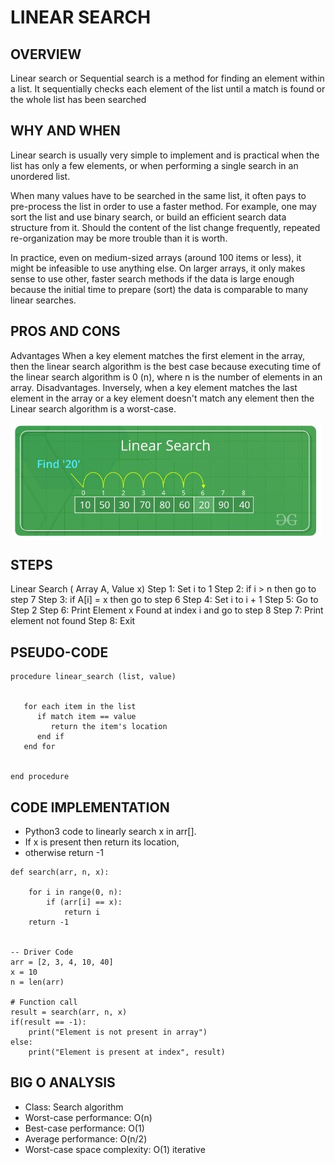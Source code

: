 # LINEAR SEARCH
## OVERVIEW
Linear search or Sequential search is a method for finding an element within a list. It sequentially checks each element of the list until a match is found or the whole list has been searched

## WHY AND WHEN
Linear search is usually very simple to implement and is practical when the list has only a few elements, or when performing a single search in an unordered list.

When many values have to be searched in the same list, it often pays to pre-process the list in order to use a faster method. For example, one may sort the list and use binary search, or build an efficient search data structure from it. Should the content of the list change frequently, repeated re-organization may be more trouble than it is worth.

In practice, even on medium-sized arrays (around 100 items or less), it might be infeasible to use anything else. On larger arrays, it only makes sense to use other, faster search methods if the data is large enough because the initial time to prepare (sort) the data is comparable to many linear searches.


## PROS AND CONS
Advantages 
When a key element matches the first element in the array, then the linear search algorithm is the best case because executing time of the linear search algorithm is 0 (n), where n is the number of elements in an array.
Disadvantages.
Inversely, when a key element matches the last element in the array or a key element doesn't match any element then the Linear search algorithm is a worst-case.

![alt text](https://github.com/iamAkolab/ninja_dojo/blob/84f3e5a336a16282e47d30c8ab57629e96ef3fbb/AlgorithmDS_Clan/25_Algorithm/img/Linear%20Search.jpg "Linear Search") 

## STEPS
Linear Search ( Array A, Value x)  Step 1: Set i to 1
Step 2: if i > n then go to step 7
Step 3: if A[i] = x then go to step 6
Step 4: Set i to i + 1
Step 5: Go to Step 2
Step 6: Print Element x Found at index i and go to step 8
Step 7: Print element not found		Step 8: Exit

## PSEUDO-CODE
```
procedure linear_search (list, value)


   for each item in the list
      if match item == value
         return the item's location
      end if
   end for


end procedure
```
## CODE IMPLEMENTATION
* Python3 code to linearly search x in arr[].
* If x is present then return its location,
* otherwise return -1
 
``` 
def search(arr, n, x):
 
    for i in range(0, n):
        if (arr[i] == x):
            return i
    return -1

 
-- Driver Code
arr = [2, 3, 4, 10, 40]
x = 10
n = len(arr)
 
# Function call
result = search(arr, n, x)
if(result == -1):
    print("Element is not present in array")
else:
    print("Element is present at index", result)
```

## BIG O ANALYSIS
* Class: Search algorithm
* Worst-case performance:	O(n)
* Best-case performance:	O(1)
* Average performance:	O(n/2)
* Worst-case space complexity:	O(1) iterative
